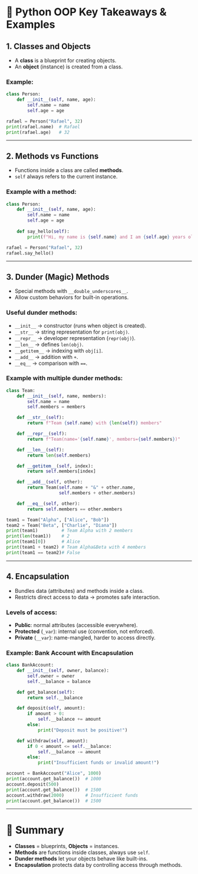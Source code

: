 # 🐍 Python OOP Key Takeaways & Examples

## 1. Classes and Objects
- A **class** is a blueprint for creating objects.
- An **object** (instance) is created from a class.

### Example:
```python
class Person:
    def __init__(self, name, age):
        self.name = name
        self.age = age

rafael = Person("Rafael", 32)
print(rafael.name)  # Rafael
print(rafael.age)   # 32
```

---

## 2. Methods vs Functions
- Functions inside a class are called **methods**.
- `self` always refers to the current instance.

### Example with a method:
```python
class Person:
    def __init__(self, name, age):
        self.name = name
        self.age = age
    
    def say_hello(self):
        print(f"Hi, my name is {self.name} and I am {self.age} years old.")

rafael = Person("Rafael", 32)
rafael.say_hello()
```

---

## 3. Dunder (Magic) Methods
- Special methods with `__double_underscores__`.
- Allow custom behaviors for built-in operations.

### Useful dunder methods:
- `__init__` → constructor (runs when object is created).  
- `__str__` → string representation for `print(obj)`.  
- `__repr__` → developer representation (`repr(obj)`).  
- `__len__` → defines `len(obj)`.  
- `__getitem__` → indexing with `obj[i]`.  
- `__add__` → addition with `+`.  
- `__eq__` → comparison with `==`.  

### Example with multiple dunder methods:
```python
class Team:
    def __init__(self, name, members):
        self.name = name
        self.members = members

    def __str__(self):
        return f"Team {self.name} with {len(self)} members"

    def __repr__(self):
        return f"Team(name='{self.name}', members={self.members})"

    def __len__(self):
        return len(self.members)

    def __getitem__(self, index):
        return self.members[index]

    def __add__(self, other):
        return Team(self.name + "&" + other.name,
                    self.members + other.members)

    def __eq__(self, other):
        return self.members == other.members

team1 = Team("Alpha", ["Alice", "Bob"])
team2 = Team("Beta", ["Charlie", "Diana"])
print(team1)         # Team Alpha with 2 members
print(len(team1))    # 2
print(team1[0])      # Alice
print(team1 + team2) # Team Alpha&Beta with 4 members
print(team1 == team2)# False
```

---

## 4. Encapsulation
- Bundles data (attributes) and methods inside a class.
- Restricts direct access to data → promotes safe interaction.

### Levels of access:
- **Public**: normal attributes (accessible everywhere).  
- **Protected** (`_var`): internal use (convention, not enforced).  
- **Private** (`__var`): name-mangled, harder to access directly.

### Example: Bank Account with Encapsulation
```python
class BankAccount:
    def __init__(self, owner, balance):
        self.owner = owner
        self.__balance = balance

    def get_balance(self):
        return self.__balance

    def deposit(self, amount):
        if amount > 0:
            self.__balance += amount
        else:
            print("Deposit must be positive!")

    def withdraw(self, amount):
        if 0 < amount <= self.__balance:
            self.__balance -= amount
        else:
            print("Insufficient funds or invalid amount!")

account = BankAccount("Alice", 1000)
print(account.get_balance())  # 1000
account.deposit(500)
print(account.get_balance())  # 1500
account.withdraw(2000)        # Insufficient funds
print(account.get_balance())  # 1500
```

---

# 🎯 Summary
- **Classes** = blueprints, **Objects** = instances.  
- **Methods** are functions inside classes, always use `self`.  
- **Dunder methods** let your objects behave like built-ins.  
- **Encapsulation** protects data by controlling access through methods.  
